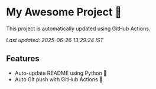 # My Awesome Project 🚀

This project is automatically updated using GitHub Actions.

_Last updated: 2025-06-26 13:29:24 IST_

## Features
- Auto-update README using Python 🐍
- Auto Git push with GitHub Actions 🤖
